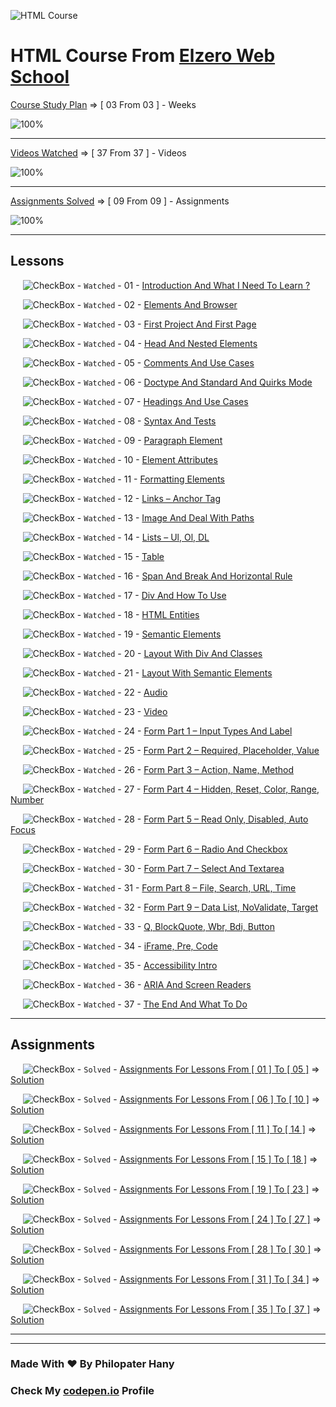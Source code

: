 ![HTML Course](https://i.ibb.co/xFRbrB9/image.png)

# HTML Course From [Elzero Web School](https://elzero.org/)

[Course Study Plan](https://elzero.org/study/html-2021-study-plan/) => [ 03 From 03 ] - Weeks

![100%](https://progress-bar.dev/100/)

---

[Videos Watched](https://www.youtube.com/playlist?list=PLDoPjvoNmBAw_t_XWUFbBX-c9MafPk9ji) => [ 37 From 37 ] - Videos

![100%](https://progress-bar.dev/100/)

---

[Assignments Solved](https://elzero.org/category/assignments/html-assignments/) => [ 09 From 09 ] - Assignments

![100%](https://progress-bar.dev/100/)

---
## Lessons

&nbsp;&nbsp;&nbsp;&nbsp; ![CheckBox](https://via.placeholder.com/12/32CD32/000000?text=+) - `Watched` - 01 - [Introduction And What I Need To Learn ?]()

&nbsp;&nbsp;&nbsp;&nbsp; ![CheckBox](https://via.placeholder.com/12/32CD32/000000?text=+) - `Watched` - 02 - [Elements And Browser]()

&nbsp;&nbsp;&nbsp;&nbsp; ![CheckBox](https://via.placeholder.com/12/32CD32/000000?text=+) - `Watched` - 03 - [First Project And First Page]()

&nbsp;&nbsp;&nbsp;&nbsp; ![CheckBox](https://via.placeholder.com/12/32CD32/000000?text=+) - `Watched` - 04 - [Head And Nested Elements]()

&nbsp;&nbsp;&nbsp;&nbsp; ![CheckBox](https://via.placeholder.com/12/32CD32/000000?text=+) - `Watched` - 05 - [Comments And Use Cases]()

&nbsp;&nbsp;&nbsp;&nbsp; ![CheckBox](https://via.placeholder.com/12/32CD32/000000?text=+) - `Watched` - 06 - [Doctype And Standard And Quirks Mode]()

&nbsp;&nbsp;&nbsp;&nbsp; ![CheckBox](https://via.placeholder.com/12/32CD32/000000?text=+) - `Watched` - 07 - [Headings And Use Cases]()

&nbsp;&nbsp;&nbsp;&nbsp; ![CheckBox](https://via.placeholder.com/12/32CD32/000000?text=+) - `Watched` - 08 - [Syntax And Tests]()

&nbsp;&nbsp;&nbsp;&nbsp; ![CheckBox](https://via.placeholder.com/12/32CD32/000000?text=+) - `Watched` - 09 - [Paragraph Element]()

&nbsp;&nbsp;&nbsp;&nbsp; ![CheckBox](https://via.placeholder.com/12/32CD32/000000?text=+) - `Watched` - 10 - [Element Attributes]()

&nbsp;&nbsp;&nbsp;&nbsp; ![CheckBox](https://via.placeholder.com/12/32CD32/000000?text=+) - `Watched` - 11 - [Formatting Elements]()

&nbsp;&nbsp;&nbsp;&nbsp; ![CheckBox](https://via.placeholder.com/12/32CD32/000000?text=+) - `Watched` - 12 - [Links – Anchor Tag]()

&nbsp;&nbsp;&nbsp;&nbsp; ![CheckBox](https://via.placeholder.com/12/32CD32/000000?text=+) - `Watched` - 13 - [Image And Deal With Paths]()

&nbsp;&nbsp;&nbsp;&nbsp; ![CheckBox](https://via.placeholder.com/12/32CD32/000000?text=+) - `Watched` - 14 - [Lists – Ul, Ol, DL]()

&nbsp;&nbsp;&nbsp;&nbsp; ![CheckBox](https://via.placeholder.com/12/32CD32/000000?text=+) - `Watched` - 15 - [Table]()

&nbsp;&nbsp;&nbsp;&nbsp; ![CheckBox](https://via.placeholder.com/12/32CD32/000000?text=+) - `Watched` - 16 - [Span And Break And Horizontal Rule]()

&nbsp;&nbsp;&nbsp;&nbsp; ![CheckBox](https://via.placeholder.com/12/32CD32/000000?text=+) - `Watched` - 17 - [Div And How To Use]()

&nbsp;&nbsp;&nbsp;&nbsp; ![CheckBox](https://via.placeholder.com/12/32CD32/000000?text=+) - `Watched` - 18 - [HTML Entities]()

&nbsp;&nbsp;&nbsp;&nbsp; ![CheckBox](https://via.placeholder.com/12/32CD32/000000?text=+) - `Watched` - 19 - [Semantic Elements]()

&nbsp;&nbsp;&nbsp;&nbsp; ![CheckBox](https://via.placeholder.com/12/32CD32/000000?text=+) - `Watched` - 20 - [Layout With Div And Classes]()

&nbsp;&nbsp;&nbsp;&nbsp; ![CheckBox](https://via.placeholder.com/12/32CD32/000000?text=+) - `Watched` - 21 - [Layout With Semantic Elements]()

&nbsp;&nbsp;&nbsp;&nbsp; ![CheckBox](https://via.placeholder.com/12/32CD32/000000?text=+) - `Watched` - 22 - [Audio]()

&nbsp;&nbsp;&nbsp;&nbsp; ![CheckBox](https://via.placeholder.com/12/32CD32/000000?text=+) - `Watched` - 23 - [Video]()

&nbsp;&nbsp;&nbsp;&nbsp; ![CheckBox](https://via.placeholder.com/12/32CD32/000000?text=+) - `Watched` - 24 - [Form Part 1 – Input Types And Label]()

&nbsp;&nbsp;&nbsp;&nbsp; ![CheckBox](https://via.placeholder.com/12/32CD32/000000?text=+) - `Watched` - 25 - [Form Part 2 – Required, Placeholder, Value]()

&nbsp;&nbsp;&nbsp;&nbsp; ![CheckBox](https://via.placeholder.com/12/32CD32/000000?text=+) - `Watched` - 26 - [Form Part 3 – Action, Name, Method]()

&nbsp;&nbsp;&nbsp;&nbsp; ![CheckBox](https://via.placeholder.com/12/32CD32/000000?text=+) - `Watched` - 27 - [Form Part 4 – Hidden, Reset, Color, Range, Number]()

&nbsp;&nbsp;&nbsp;&nbsp; ![CheckBox](https://via.placeholder.com/12/32CD32/000000?text=+) - `Watched` - 28 - [Form Part 5 – Read Only, Disabled, Auto Focus]()

&nbsp;&nbsp;&nbsp;&nbsp; ![CheckBox](https://via.placeholder.com/12/32CD32/000000?text=+) - `Watched` - 29 - [Form Part 6 – Radio And Checkbox]()

&nbsp;&nbsp;&nbsp;&nbsp; ![CheckBox](https://via.placeholder.com/12/32CD32/000000?text=+) - `Watched` - 30 - [Form Part 7 – Select And Textarea]()

&nbsp;&nbsp;&nbsp;&nbsp; ![CheckBox](https://via.placeholder.com/12/32CD32/000000?text=+) - `Watched` - 31 - [Form Part 8 – File, Search, URL, Time]()

&nbsp;&nbsp;&nbsp;&nbsp; ![CheckBox](https://via.placeholder.com/12/32CD32/000000?text=+) - `Watched` - 32 - [Form Part 9 – Data List, NoValidate, Target]()

&nbsp;&nbsp;&nbsp;&nbsp; ![CheckBox](https://via.placeholder.com/12/32CD32/000000?text=+) - `Watched` - 33 - [Q, BlockQuote, Wbr, Bdi, Button]()

&nbsp;&nbsp;&nbsp;&nbsp; ![CheckBox](https://via.placeholder.com/12/32CD32/000000?text=+) - `Watched` - 34 - [iFrame, Pre, Code]()

&nbsp;&nbsp;&nbsp;&nbsp; ![CheckBox](https://via.placeholder.com/12/32CD32/000000?text=+) - `Watched` - 35 - [Accessibility Intro]()

&nbsp;&nbsp;&nbsp;&nbsp; ![CheckBox](https://via.placeholder.com/12/32CD32/000000?text=+) - `Watched` - 36 - [ARIA And Screen Readers]()

&nbsp;&nbsp;&nbsp;&nbsp; ![CheckBox](https://via.placeholder.com/12/32CD32/000000?text=+) - `Watched` - 37 - [The End And What To Do]()

---

## Assignments

&nbsp;&nbsp;&nbsp;&nbsp; ![CheckBox](https://via.placeholder.com/12/32CD32/000000?text=+) - `Solved` - [Assignments For Lessons From [ 01 ] To [ 05 ]](https://elzero.org/html-assignments-lesson-from-1-to-5/) => [Solution](https://github.com/PhilopaterHany/HTML-Course/tree/main/Assignments/Assignments%20For%20Lessons%20From%20%5B%2001%20%5D%20To%20%5B%2005%20%5D)

&nbsp;&nbsp;&nbsp;&nbsp; ![CheckBox](https://via.placeholder.com/12/32CD32/000000?text=+) - `Solved` - [Assignments For Lessons From [ 06 ] To [ 10 ]](https://elzero.org/html-assignments-lesson-from-6-to-10/) => [Solution](https://github.com/PhilopaterHany/HTML-Course/tree/main/Assignments/Assignments%20For%20Lessons%20From%20%5B%2006%20%5D%20To%20%5B%2010%20%5D)

&nbsp;&nbsp;&nbsp;&nbsp; ![CheckBox](https://via.placeholder.com/12/32CD32/000000?text=+) - `Solved` - [Assignments For Lessons From [ 11 ] To [ 14 ]](https://elzero.org/html-assignments-lesson-from-11-to-14/) => [Solution](https://github.com/PhilopaterHany/HTML-Course/tree/main/Assignments/Assignments%20For%20Lessons%20From%20%5B%2011%20%5D%20To%20%5B%2014%20%5D)

&nbsp;&nbsp;&nbsp;&nbsp; ![CheckBox](https://via.placeholder.com/12/32CD32/000000?text=+) - `Solved` - [Assignments For Lessons From [ 15 ] To [ 18 ]](https://elzero.org/html-assignments-lesson-from-15-to-18/) => [Solution](https://github.com/PhilopaterHany/HTML-Course/tree/main/Assignments/Assignments%20For%20Lessons%20From%20%5B%2015%20%5D%20To%20%5B%2018%20%5D)

&nbsp;&nbsp;&nbsp;&nbsp; ![CheckBox](https://via.placeholder.com/12/32CD32/000000?text=+) - `Solved` - [Assignments For Lessons From [ 19 ] To [ 23 ]](https://elzero.org/html-assignments-lesson-from-19-to-23/) => [Solution](https://github.com/PhilopaterHany/HTML-Course/tree/main/Assignments/Assignments%20For%20Lessons%20From%20%5B%2019%20%5D%20To%20%5B%2023%20%5D)

&nbsp;&nbsp;&nbsp;&nbsp; ![CheckBox](https://via.placeholder.com/12/32CD32/000000?text=+) - `Solved` - [Assignments For Lessons From [ 24 ] To [ 27 ]](https://elzero.org/html-assignments-lesson-from-24-to-27/) => [Solution](https://github.com/PhilopaterHany/HTML-Course/tree/main/Assignments/Assignments%20For%20Lessons%20From%20%5B%2024%20%5D%20To%20%5B%2027%20%5D)

&nbsp;&nbsp;&nbsp;&nbsp; ![CheckBox](https://via.placeholder.com/12/32CD32/000000?text=+) - `Solved` - [Assignments For Lessons From [ 28 ] To [ 30 ]](https://elzero.org/html-assignments-lesson-from-28-to-30/) => [Solution](https://github.com/PhilopaterHany/HTML-Course/tree/main/Assignments/Assignments%20For%20Lessons%20From%20%5B%2028%20%5D%20To%20%5B%2030%20%5D)

&nbsp;&nbsp;&nbsp;&nbsp; ![CheckBox](https://via.placeholder.com/12/32CD32/000000?text=+) - `Solved` - [Assignments For Lessons From [ 31 ] To [ 34 ]](https://elzero.org/html-assignments-lesson-from-31-to-34/) => [Solution](https://github.com/PhilopaterHany/HTML-Course/tree/main/Assignments/Assignments%20For%20Lessons%20From%20%5B%2031%20%5D%20To%20%5B%2034%20%5D)

&nbsp;&nbsp;&nbsp;&nbsp; ![CheckBox](https://via.placeholder.com/12/32CD32/000000?text=+) - `Solved` - [Assignments For Lessons From [ 35 ] To [ 37 ]](https://elzero.org/html-assignments-lesson-from-35-to-37/) => [Solution](https://github.com/PhilopaterHany/HTML-Course/tree/main/Assignments/Assignments%20For%20Lessons%20From%20%5B%2035%20%5D%20To%20%5B%2037%20%5D)

---
---

### Made With :heart: By Philopater Hany 

### Check My [codepen.io](https://codepen.io/Rafay12/collections/?grid_type=list) Profile
